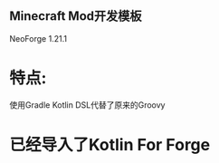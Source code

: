## Minecraft Mod开发模板
NeoForge 1.21.1
# 特点:
使用Gradle Kotlin DSL代替了原来的Groovy

# 已经导入了Kotlin For Forge
